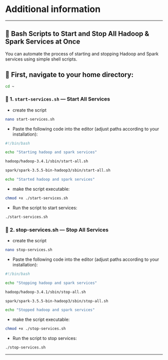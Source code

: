 # Additional information

---

## 🚀 Bash Scripts to Start and Stop All Hadoop & Spark Services at Once

You can automate the process of starting and stopping Hadoop and Spark services using simple shell scripts.

## 📍 First, navigate to your home directory:

```bash
cd ~
```

### 🔼 1. `start-services.sh` — Start All Services

- create the script

```bash
nano start-services.sh
```

- Paste the following code into the editor (adjust paths according to your installation):

```bash
#!/bin/bash

echo "Starting hadoop and spark services"

hadoop/hadoop-3.4.1/sbin/start-all.sh

spark/spark-3.5.5-bin-hadoop3/sbin/start-all.sh

echo "Started hadoop and spark services"
```

- make the script executable:

```bash
chmod +x ./start-services.sh
```

- Run the script to start services:

```bash
./start-services.sh
```

### 🔽 2. stop-services.sh — Stop All Services

- create the script

```bash
nano stop-services.sh
```

- Paste the following code into the editor (adjust paths according to your installation):

```bash
#!/bin/bash

echo "Stopping hadoop and spark services"

hadoop/hadoop-3.4.1/sbin/stop-all.sh

spark/spark-3.5.5-bin-hadoop3/sbin/stop-all.sh

echo "Stopped hadoop and spark services"
```

- make the script executable:

```bash
chmod +x ./stop-services.sh
```

- Run the script to stop services:

```bash
./stop-services.sh
```

---
